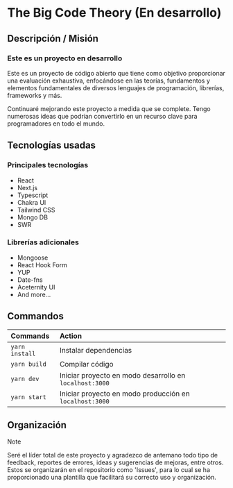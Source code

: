 # The Big Code Theory (En desarrollo)

## Descripción / Misión

### Este es un proyecto en desarrollo

Este es un proyecto de código abierto que tiene como objetivo proporcionar una evaluación exhaustiva, enfocándose en las teorías, fundamentos y elementos fundamentales de diversos lenguajes de programación, librerías, frameworks y más.

Continuaré mejorando este proyecto a medida que se complete. Tengo numerosas ideas que podrían convertirlo en un recurso clave para programadores en todo el mundo.

## Tecnologías usadas

### Principales tecnologías

- React
- Next.js
- Typescript
- Chakra UI
- Tailwind CSS
- Mongo DB
- SWR

### Librerías adicionales

- Mongoose
- React Hook Form
- YUP
- Date-fns
- Aceternity UI
- And more...

## Commandos

| Commands       | Action                                                  |
| :------------- | :------------------------------------------------------ |
| `yarn install` | Instalar dependencias                                   |
| `yarn build`   | Compilar código                                         |
| `yarn dev`     | Iniciar proyecto en modo desarrollo en `localhost:3000` |
| `yarn start`   | Iniciar proyecto en modo producción en `localhost:3000` |

## Organización

> [!NOTE]
> Seré el líder total de este proyecto y agradezco de antemano todo tipo de feedback, reportes de errores, ideas y sugerencias de mejoras, entre otros. Estos se organizarán en el repositorio como 'Issues', para lo cual se ha proporcionado una plantilla que facilitará su correcto uso y organización.
